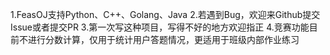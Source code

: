 1.FeasOJ支持Python、C++、Golang、Java
2.若遇到Bug，欢迎来Github提交Issue或者提交PR
3.第一次写这种项目，写得不好的地方欢迎指正
4.竞赛功能目前不进行分数计算，仅用于统计用户答题情况，更适用于班级内部作业练习